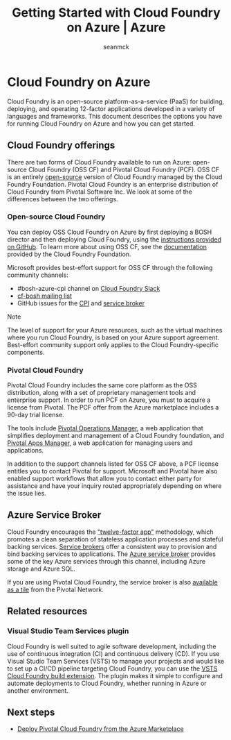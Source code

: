 ﻿---
title: Getting Started with Cloud Foundry on Azure | Azure
description: Run OSS or Pivotal Cloud Foundry on Azure
services: virtual-machines-linux
documentationcenter: ''
author: seanmck
manager: timlt
editor: ''
tags:
keywords: ''

ms.assetid: 2a15ffbf-9f86-41e4-b75b-eb44c1a2a7ab
ms.service: virtual-machines-linux
ms.devlang: NA
ms.topic: article
ms.tgt_pltfrm: vm-linux
ms.workload: infrastructure-services
ms.date: 01/19/2017
wacn.date: ''
ms.author: seanmck
---

# Cloud Foundry on Azure

Cloud Foundry is an open-source platform-as-a-service (PaaS) for building, deploying, and operating 12-factor applications developed in a variety of languages and frameworks. This document describes the options you have for running Cloud Foundry on Azure and how you can get started.

## Cloud Foundry offerings

There are two forms of Cloud Foundry available to run on Azure: open-source Cloud Foundry (OSS CF) and Pivotal Cloud Foundry (PCF). OSS CF is an entirely [open-source](https://github.com/cloudfoundry) version of Cloud Foundry managed by the Cloud Foundry Foundation. Pivotal Cloud Foundry is an enterprise distribution of Cloud Foundry from Pivotal Software Inc. We look at some of the differences between the two offerings.

### Open-source Cloud Foundry

You can deploy OSS Cloud Foundry on Azure by first deploying a BOSH director and then deploying Cloud Foundry, using the [instructions provided on GitHub](https://github.com/cloudfoundry-incubator/bosh-azure-cpi-release/blob/master/docs/guidance.md). To learn more about using OSS CF, see the [documentation](https://docs.cloudfoundry.org/) provided by the Cloud Foundry Foundation.

Microsoft provides best-effort support for OSS CF through the following community channels:

- #bosh-azure-cpi channel on [Cloud Foundry Slack](https://slack.cloudfoundry.org/)
- [cf-bosh mailing list](https://lists.cloudfoundry.org/pipermail/cf-bosh)
- GitHub issues for the [CPI](https://github.com/cloudfoundry-incubator/bosh-azure-cpi-release/issues) and [service broker](https://github.com/Azure/meta-azure-service-broker/issues)

>[!NOTE]
> The level of support for your Azure resources, such as the virtual machines where you run Cloud Foundry, is based on your Azure support agreement. Best-effort community support only applies to the Cloud Foundry-specific components.

### Pivotal Cloud Foundry

Pivotal Cloud Foundry includes the same core platform as the OSS distribution, along with a set of proprietary management tools and enterprise support. In order to run PCF on Azure, you must to acquire a license from Pivotal. The PCF offer from the Azure marketplace includes a 90-day trial license.

The tools include [Pivotal Operations Manager](http://docs.pivotal.io/pivotalcf/customizing/), a web application that simplifies deployment and management of a Cloud Foundry foundation, and [Pivotal Apps Manager](https://docs.pivotal.io/pivotalcf/console/), a web application for managing users and applications.

In addition to the support channels listed for OSS CF above, a PCF license entitles you to contact Pivotal for support. Microsoft and Pivotal have also enabled support workflows that allow you to contact either party for assistance and have your inquiry routed appropriately depending on where the issue lies.

## Azure Service Broker

Cloud Foundry encourages the ["twelve-factor app"](https://12factor.net/) methodology, which promotes a clean separation of stateless application processes and stateful backing services. [Service brokers](https://docs.cloudfoundry.org/services/api.html) offer a consistent way to provision and bind backing services to applications. The [Azure service broker](https://github.com/Azure/meta-azure-service-broker) provides some of the key Azure services through this channel, including Azure storage and Azure SQL.

If you are using Pivotal Cloud Foundry, the service broker is also [available as a tile](https://docs.pivotal.io/azure-sb/installing.html) from the Pivotal Network.

## Related resources

### Visual Studio Team Services plugin

Cloud Foundry is well suited to agile software development, including the use of continuous integration (CI) and continuous delivery (CD). If you use Visual Studio Team Services (VSTS) to manage your projects and would like to set up a CI/CD pipeline targeting Cloud Foundry, you can use the [VSTS Cloud Foundry build extension](https://marketplace.visualstudio.com/items?itemName=ms-vsts.cloud-foundry-build-extension). The plugin makes it simple to configure and automate deployments to Cloud Foundry, whether running in Azure or another environment.

## Next steps

- [Deploy Pivotal Cloud Foundry from the Azure Marketplace](https://azure.microsoft.com/marketplace/partners/pivotal/pivotal-cloud-foundryazure-pcf/)